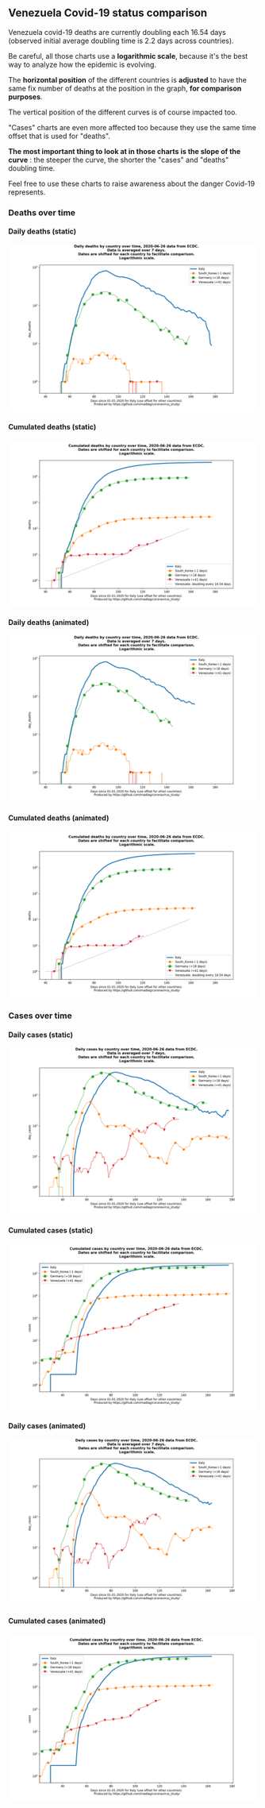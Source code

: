 ## Venezuela Covid-19 status comparison 

Venezuela covid-19 deaths are currently doubling each 16.54 days (observed initial average doubling time is 2.2 days across countries).



Be careful, all those charts use a **logarithmic scale**, because it's the best way to analyze how the epidemic is evolving.
 
The **horizontal position** of the different countries is **adjusted** to have the same fix number of deaths at the position in the graph, **for comparison purposes**.

The vertical position of the different curves is of course impacted too.

"Cases" charts are even more affected too because they use the same time offset that is used for "deaths".

**The most important thing to look at in those charts is the slope of the curve** : the steeper the curve, the shorter the "cases" and "deaths" doubling time.

Feel free to use these charts to raise awareness about the danger Covid-19 represents. 


 
### Deaths over time
 
#### Daily deaths (static)
![Venezuela covid-19 daily deaths static chart](https://raw.githubusercontent.com/madlag/coronavirus_study/master/notebooks/graphs/2020-06-26/countries/Venezuela/2020-06-26_Venezuela_day_deaths.png "Venezuela covid-19 day_deaths static chart")   
 
#### Cumulated deaths (static)
![Venezuela covid-19 cumulated deaths static chart](https://raw.githubusercontent.com/madlag/coronavirus_study/master/notebooks/graphs/2020-06-26/countries/Venezuela/2020-06-26_Venezuela_deaths.png "Venezuela covid-19 deaths static chart")   
 
#### Daily deaths (animated)
![Venezuela covid-19 daily deaths animated chart](https://raw.githubusercontent.com/madlag/coronavirus_study/master/notebooks/graphs/2020-06-26/countries/Venezuela/2020-06-26_Venezuela_day_deaths.gif "Venezuela covid-19 day_deaths animated chart")   
 
#### Cumulated deaths (animated)
![Venezuela covid-19 cumulated deaths animated chart](https://raw.githubusercontent.com/madlag/coronavirus_study/master/notebooks/graphs/2020-06-26/countries/Venezuela/2020-06-26_Venezuela_deaths.gif "Venezuela covid-19 deaths animated chart")   

 
### Cases over time
 
#### Daily cases (static)
![Venezuela covid-19 daily cases static chart](https://raw.githubusercontent.com/madlag/coronavirus_study/master/notebooks/graphs/2020-06-26/countries/Venezuela/2020-06-26_Venezuela_day_cases.png "Venezuela covid-19 day_cases static chart")   
 
#### Cumulated cases (static)
![Venezuela covid-19 cumulated cases static chart](https://raw.githubusercontent.com/madlag/coronavirus_study/master/notebooks/graphs/2020-06-26/countries/Venezuela/2020-06-26_Venezuela_cases.png "Venezuela covid-19 cases static chart")   
 
#### Daily cases (animated)
![Venezuela covid-19 daily cases animated chart](https://raw.githubusercontent.com/madlag/coronavirus_study/master/notebooks/graphs/2020-06-26/countries/Venezuela/2020-06-26_Venezuela_day_cases.gif "Venezuela covid-19 day_cases animated chart")   
 
#### Cumulated cases (animated)
![Venezuela covid-19 cumulated cases animated chart](https://raw.githubusercontent.com/madlag/coronavirus_study/master/notebooks/graphs/2020-06-26/countries/Venezuela/2020-06-26_Venezuela_cases.gif "Venezuela covid-19 cases animated chart")   

